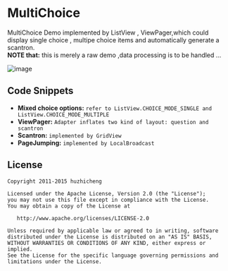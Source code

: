 # MultiChoice
MultiChoice Demo implemented by ListView , ViewPager,which could display single choice , multipe choice items 
and automatically generate a scantron.   
**NOTE that:** this is merely a raw demo ,data processing is to be handled ...

![image](https://github.com/wildcreek/MultiChoice/blob/master/demo.gif )   

## Code Snippets 
 * **Mixed choice options:** `refer to ListView.CHOICE_MODE_SINGLE and ListView.CHOICE_MODE_MULTIPLE`
 * **ViewPager:** `Adapter inflates two kind of layout: question and scantron `
 * **Scantron:** `implemented by GridView  `
 * **PageJumping:** `implemented by LocalBroadcast  `


 
## License

    Copyright 2011-2015 huzhicheng

    Licensed under the Apache License, Version 2.0 (the "License");
    you may not use this file except in compliance with the License.
    You may obtain a copy of the License at

       http://www.apache.org/licenses/LICENSE-2.0

    Unless required by applicable law or agreed to in writing, software
    distributed under the License is distributed on an "AS IS" BASIS,
    WITHOUT WARRANTIES OR CONDITIONS OF ANY KIND, either express or implied.
    See the License for the specific language governing permissions and
    limitations under the License.
